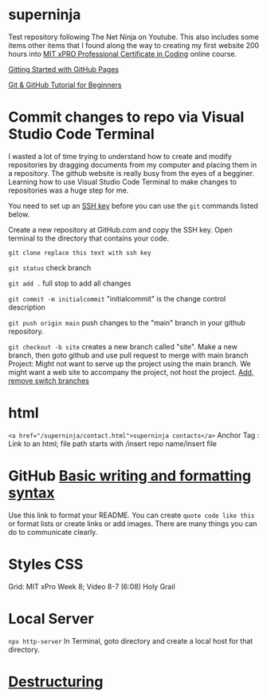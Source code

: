 # superninja

Test repository following The Net Ninja on Youtube. This also includes some items other items that I found along the way to creating my first website 200 hours into [MIT xPRO Professional Certificate in Coding](https://executive-ed.xpro.mit.edu/professional-certificate-coding?utm_source=Google&utm_network=g&utm_medium=c&utm_term=full%20stack%20course&utm_location=9002000&utm_campaign_id=17460394007&utm_adset_id=138322132500&utm_ad_id=594796992655&gclid=Cj0KCQjwuO6WBhDLARIsAIdeyDI4f2ioANuLnoK5AlsUEcxxuJRtgjOcmWWvZCD5sXpfTX1oBWrsiEoaAnzmEALw_wcB) online course.

[Gitting Started with GitHub Pages](https://www.youtube.com/watch?v=QyFcl_Fba-k)

[Git & GitHub Tutorial for Beginners](https://www.youtube.com/playlist?list=PL4cUxeGkcC9goXbgTDQ0n_4TBzOO0ocPR)

# Commit changes to repo via Visual Studio Code Terminal

I wasted a lot of time trying to understand how to create and modify repositories by dragging documents from my computer and placing them in a repository. The github website is really busy from the eyes of a begginer. Learning how to use Visual Studio Code Terminal to make changes to repositories was a huge step for me.

You need to set up an [SSH key](https://docs.github.com/en/authentication/connecting-to-github-with-ssh/generating-a-new-ssh-key-and-adding-it-to-the-ssh-agent) before you can use the ```git``` commands listed below.

Create a new repository at GitHub.com and copy the SSH key. Open terminal to the directory that contains your code.

```git clone replace this text with ssh key```

```git status``` check branch

```git add .``` full stop to add all changes

```git commit -m initialcommit``` "initialcommit" is the change control description

```git push origin main``` push changes to the "main" branch in your github repository.

```git checkout -b site``` creates a new branch called "site". Make a new branch, then goto github and use pull request to merge with main branch Project: Might not want to serve up the project using the main branch. We might want a web site to accompany the project, not host the project. [Add, remove switch branches](https://devconnected.com/how-to-switch-branch-on-git/)

# html
```<a href="/superninja/contact.html">superninja contacts</a>``` Anchor Tag <a>: Link to an html; file path starts with /insert repo name/insert file

# GitHub [Basic writing and formatting syntax](https://docs.github.com/en/get-started/writing-on-github/getting-started-with-writing-and-formatting-on-github/basic-writing-and-formatting-syntax)

Use this link to format your README. You can create ```quote code like this``` or format lists or create links or add images. There are many things you can do to communicate clearly.

# Styles CSS

Grid: MIT xPro Week 8; Video 8-7 (6:08) Holy Grail
  
# Local Server
```npx http-server```
In Terminal, goto directory and create a local host for that directory.

# [Destructuring](https://developer.mozilla.org/en-US/docs/Web/JavaScript/Reference/Operators/Destructuring_assignment)
